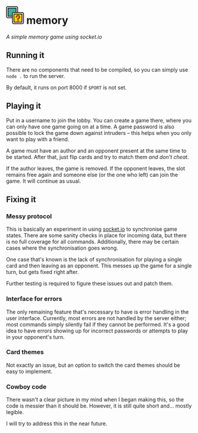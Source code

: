 # ![Logo for memory](static/logo.png) memory
*A simple memory game using socket.io*

## Running it
There are no components that need to be compiled, so you can simply use `node .` to run the server.

By default, it runs on port 8000 if `$PORT` is not set.

## Playing it
Put in a username to join the lobby. You can create a game there, where you can only have one game going on at a time. A game password is also possible to lock the game down against intruders &ndash; this helps when you only want to play with a friend.

A game must have an author and an opponent present at the same time to be started. After that, just flip cards and try to match them *and don't cheat*.

If the author leaves, the game is removed. If the opponent leaves, the slot remains free again and someone else (or the one who left) can join the game. It will continue as usual.

## Fixing it
### Messy protocol
This is basically an experiment in using [socket.io](https://github.com/socketio/socket.io) to synchronise game states. There are some sanity checks in place for incoming data, but there is no full coverage for all commands. Additionally, there may be certain cases where the synchronisation goes wrong.

One case that's known is the lack of synchronisation for playing a single card and then leaving as an opponent. This messes up the game for a single turn, but gets fixed right after.

Further testing is required to figure these issues out and patch them.

### Interface for errors
The only remaining feature that's necessary to have is error handling in the user interface. Currently, most errors are not handled by the server either; most commands simply silently fail if they cannot be performed. It's a good idea to have errors showing up for incorrect passwords or attempts to play in your opponent's turn.

### Card themes
Not exactly an issue, but an option to switch the card themes should be easy to implement.

### Cowboy code
There wasn't a clear picture in my mind when I began making this, so the code is messier than it should be. However, it is still quite short and... mostly legible.

I will try to address this in the near future.
